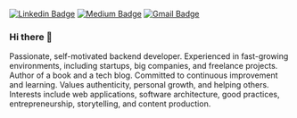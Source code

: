 [![Linkedin Badge](https://img.shields.io/badge/-gabrielanhaia-blue?style=flat-square&logo=Linkedin&logoColor=white&link=https://www.linkedin.com/in/gabrielanhaia/)](https://www.linkedin.com/in/gabrielanhaia/) 
[![Medium Badge](https://img.shields.io/badge/-@devwarlocks-devwarlocks?style=flat-square&labelColor=000000&logo=Medium&link=https://medium.com/devwarlocks/)](https://medium.com/devwarlocks/)
[![Gmail Badge](https://img.shields.io/badge/-anhaia.gabriel@gmail.com-c14438?style=flat-square&logo=Gmail&logoColor=white&link=mailto:anhaia.gabriel@gmail.com)](mailto:anhaia.gabriel@gmail.com)

### Hi there 👋

Passionate, self-motivated backend developer. Experienced in fast-growing environments, including startups, big companies, and freelance projects. Author of a book and a tech blog. Committed to continuous improvement and learning. Values authenticity, personal growth, and helping others. Interests include web applications, software architecture, good practices, entrepreneurship, storytelling, and content production.

